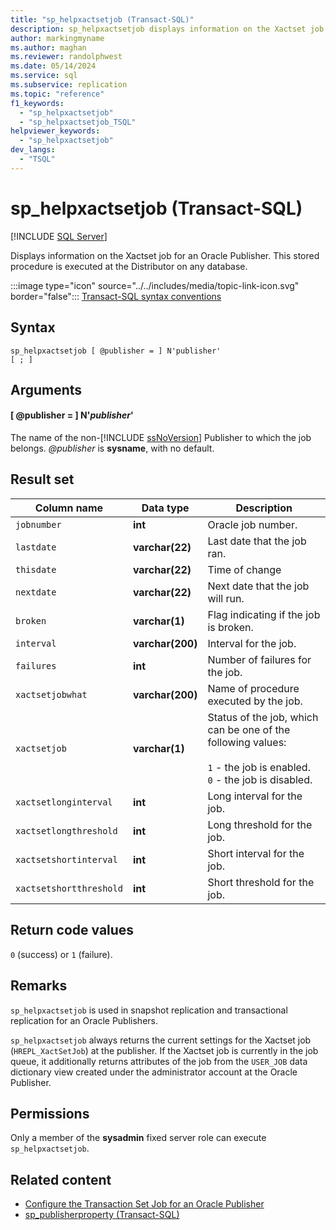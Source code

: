 ```yaml
---
title: "sp_helpxactsetjob (Transact-SQL)"
description: sp_helpxactsetjob displays information on the Xactset job for an Oracle Publisher.
author: markingmyname
ms.author: maghan
ms.reviewer: randolphwest
ms.date: 05/14/2024
ms.service: sql
ms.subservice: replication
ms.topic: "reference"
f1_keywords:
  - "sp_helpxactsetjob"
  - "sp_helpxactsetjob_TSQL"
helpviewer_keywords:
  - "sp_helpxactsetjob"
dev_langs:
  - "TSQL"
---
```

# sp_helpxactsetjob (Transact-SQL)

[!INCLUDE [SQL Server](../../includes/applies-to-version/sqlserver.md)]

Displays information on the Xactset job for an Oracle Publisher. This stored procedure is executed at the Distributor on any database.

:::image type="icon" source="../../includes/media/topic-link-icon.svg" border="false"::: [Transact-SQL syntax conventions](../../t-sql/language-elements/transact-sql-syntax-conventions-transact-sql.md)

## Syntax

```syntaxsql
sp_helpxactsetjob [ @publisher = ] N'publisher'
[ ; ]
```

## Arguments

#### [ @publisher = ] N'*publisher*'

The name of the non-[!INCLUDE [ssNoVersion](../../includes/ssnoversion-md.md)] Publisher to which the job belongs. *@publisher* is **sysname**, with no default.

## Result set

| Column name | Data type | Description |
| --- | --- | --- |
| `jobnumber` | **int** | Oracle job number. |
| `lastdate` | **varchar(22)** | Last date that the job ran. |
| `thisdate` | **varchar(22)** | Time of change |
| `nextdate` | **varchar(22)** | Next date that the job will run. |
| `broken` | **varchar(1)** | Flag indicating if the job is broken. |
| `interval` | **varchar(200)** | Interval for the job. |
| `failures` | **int** | Number of failures for the job. |
| `xactsetjobwhat` | **varchar(200)** | Name of procedure executed by the job. |
| `xactsetjob` | **varchar(1)** | Status of the job, which can be one of the following values:<br /><br />`1` - the job is enabled.<br />`0` - the job is disabled. |
| `xactsetlonginterval` | **int** | Long interval for the job. |
| `xactsetlongthreshold` | **int** | Long threshold for the job. |
| `xactsetshortinterval` | **int** | Short interval for the job. |
| `xactsetshortthreshold` | **int** | Short threshold for the job. |

## Return code values

`0` (success) or `1` (failure).

## Remarks

`sp_helpxactsetjob` is used in snapshot replication and transactional replication for an Oracle Publishers.

`sp_helpxactsetjob` always returns the current settings for the Xactset job (`HREPL_XactSetJob`) at the publisher. If the Xactset job is currently in the job queue, it additionally returns attributes of the job from the `USER_JOB` data dictionary view created under the administrator account at the Oracle Publisher.

## Permissions

Only a member of the **sysadmin** fixed server role can execute `sp_helpxactsetjob`.

## Related content

- [Configure the Transaction Set Job for an Oracle Publisher](../replication/administration/configure-the-transaction-set-job-for-an-oracle-publisher.md)
- [sp_publisherproperty (Transact-SQL)](sp-publisherproperty-transact-sql.md)
